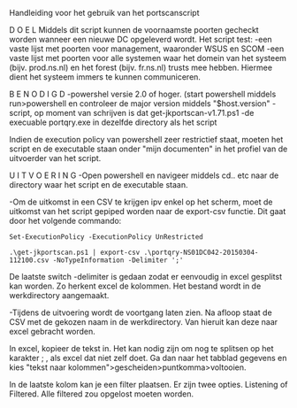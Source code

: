 Handleiding voor het gebruik van het portscanscript


D O E L
Middels dit script kunnen de voornaamste poorten gecheckt worden wanneer een nieuwe DC opgeleverd wordt. Het script test:
-een vaste lijst met poorten voor management, waaronder WSUS en SCOM
-een vaste lijst met poorten voor alle systemen waar het domein van het systeem (bijv. prod.ns.nl) en het forest (bijv. fr.ns.nl) trusts mee hebben. Hiermee dient het systeem immers te kunnen communiceren.


B E N O D I G D
-powershel versie 2.0 of hoger. (start powershell middels run>powershell en controleer de major version middels "$host.version"
-script, op moment van schrijven is dat get-jkportscan-v1.71.ps1
-de execuable portqry.exe in dezelfde directory als het script

Indien de execution policy van powershell zeer restrictief staat, moeten het script en de executable staan onder "mijn documenten" in het profiel van de uitvoerder van het script.


U I T V O E R I N G
-Open powershell en navigeer middels cd.. etc naar de directory waar het script en de executable staan.

-Om de uitkomst in een CSV te krijgen ipv enkel op het scherm, moet de uitkomst van het script gepiped worden naar de export-csv functie. Dit gaat door het volgende commando:
	
	Set-ExecutionPolicy -ExecutionPolicy UnRestricted

	.\get-jkportscan.ps1 | export-csv .\portqry-NS01DC042-20150304-112100.csv -NoTypeInformation -Delimiter ';'

De laatste switch -delimiter is gedaan zodat er eenvoudig in excel gesplitst kan worden. Zo herkent excel de kolommen. Het bestand wordt in de werkdirectory aangemaakt.



-Tijdens de uitvoering wordt de voortgang laten zien. Na afloop staat de CSV met de gekozen naam in de werkdirectory. Van hieruit kan deze naar excel gebracht worden.

In excel, kopieer de tekst in. Het kan nodig zijn om nog te splitsen op het karakter ; , als excel dat niet zelf doet. Ga dan naar het tabblad gegevens en kies "tekst naar kolommen">gescheiden>puntkomma>voltooien.

In de laatste kolom kan je een filter plaatsen. Er zijn twee opties. Listening of Filtered. Alle filtered zou opgelost moeten worden.
